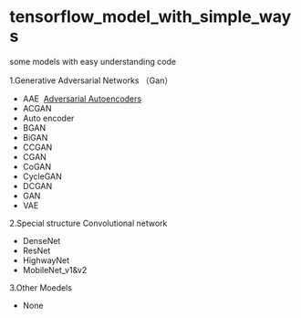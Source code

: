 # tensorflow_model_with_simple_ways
some models with easy understanding code

1.Generative Adversarial Networks （Gan）<br>
* AAE&nbsp;&nbsp;[Adversarial Autoencoders](https://arxiv.org/abs/1511.05644) <br> 
* ACGAN<br>
* Auto encoder<br>
* BGAN<br>
* BiGAN<br>
* CCGAN<br>
* CGAN<br>
* CoGAN<br>
* CycleGAN<br>
* DCGAN<br>
* GAN<br>
* VAE<br>

2.Special structure Convolutional network<br>
* DenseNet<br>
* ResNet<br>
* HighwayNet<br>
* MobileNet_v1&v2<br>

3.Other Moedels<br>
* None<br>
